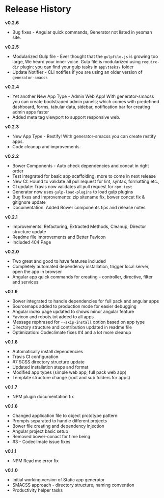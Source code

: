 # Release History

**v0.2.6**
- Bug fixes - Angular quick commands, Generator not listed in yeoman site.

**v0.2.5**
- Modularized Gulp file - Ever thought that the `gulpfile.js` is growing too large, We heard your inner voice.
  Gulp file is modularized using `require-dir` plugin; you can find your gulp tasks in `app\tasks\` folder
- Update Notifier - CLI notifies if you are using an older version of `generator-smacss`

**v0.2.4**
- Yet another New App Type - Admin Web App! With generator-smacss you can create bootstraped admin panels;
  which comes with predefined dashboard, forms, tabular data, sidebar, notification bar for creating
  admin apps faster
- Added meta tag viewport to support responsive web.

**v0.2.3**
- New App Type - Restify! With generator-smacss you can create restify apps.
- Code cleanup and improvements.

**v0.2.2**

- Bower Components - Auto check dependencies and concat in right order
- Test integrated for basic app scaffolding, more to come in next release
- New CI: Hound to validate all pull request for lint, syntax, formatting etc.,
- CI update: Travis now validates all pull request for `npm test`
- Generator now uses `gulp-load-plugins` to load gulp plugins
- Bug fixes and Improvements: zip sitename fix, bower concat fix & gitignore update
- Documentation: Added Bower components tips and release notes

**v0.2.1**
- Improvements: Refactoring, Extracted Methods, Cleanup, Director structure update
- Readme file improvements and Better Favicon
- Included 404 Page

**v0.2.0**
- Two great and good to have features included
- Completely automated dependency installation, trigger local server, open the app in browser
- Angular app quick commands for creating - controller, directive, filter and services

**v0.1.9**
- Bower integrated to handle dependencies for full pack and angular apps
- Sourcemaps added to production mode for easier debugging
- Angular index page updated to shows minor angular feature
- Favicon and robots.txt added to all apps
- Message rephrased for `--skip-install` option based on app type
- Directory structure and contribution updated in readme file
- Optimization: Codeclimate fixes #4 and a lot more cleanup

**v0.1.8**
- Automatically install dependencies
- Travis CI configuration
- #7 SCSS directory structure update
- Updated installation steps and format
- Modified app types (simple web app, full pack web app)
- Template structure change (root and sub folders for apps)

**v0.1.7**
- NPM plugin documentation fix

**v0.1.6**
- Changed application file to object prototype pattern
- Prompts separated to handle different projects
- Bower file creating and dependency injection
- Angular project basic setup
- Removed bower-conact for time being
- #3 - Codeclimate issue fixes

**v0.1.1**
- NPM Read me error fix

**v0.1.0**
- Initial working version of Static app generator
- SMACSS approach - directory structure, naming convention
- Productivity helper tasks
